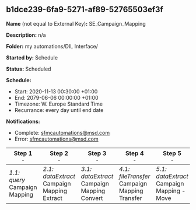 ## b1dce239-6fa9-5271-af89-52765503ef3f

**Name** (not equal to External Key)**:** SE_Campaign_Mapping

**Description:** n/a

**Folder:** my automations/DIL Interface/

**Started by:** Schedule

**Status:** Scheduled

**Schedule:**

* Start: 2020-11-13 00:30:00 +01:00
* End: 2079-06-06 00:00:00 +01:00
* Timezone: W. Europe Standard Time
* Recurrance: every day until end date

**Notifications:**

* Complete: sfmcautomations@msd.com
* Error: sfmcautomations@msd.com

| Step 1<br>_<small>-</small>_ | Step 2<br>_<small>-</small>_ | Step 3<br>_<small>-</small>_ | Step 4<br>_<small>-</small>_ | Step 5<br>_<small>-</small>_ |
| --- | --- | --- | --- | --- |
| _1.1: query_<br>Campaign Mapping | _2.1: dataExtract_<br>Campaign Mapping Extract | _3.1: dataExtract_<br>Campaign Mapping Convert | _4.1: fileTransfer_<br>Campaign Mapping Transfer | _5.1: dataExtract_<br>Campaign Mapping - Move |
